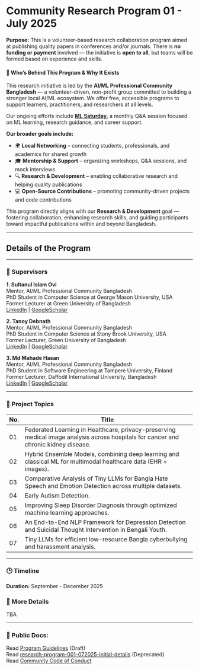 # Community Research Program 01 - July 2025

**Purpose:**
This is a volunteer-based research collaboration program aimed at publishing quality papers in conferences and/or journals.
There is **no funding or payment** involved — the initiative is **open to all**, but teams will be formed based on experience and skills.

#### 👥 Who’s Behind This Program & Why It Exists

This research initiative is led by the **AI/ML Professional Community Bangladesh** — a volunteer-driven, non-profit group committed to building a stronger local AI/ML ecosystem. We offer free, accessible programs to support learners, practitioners, and researchers at all levels.

Our ongoing efforts include **[ML Saturday](https://youtube.com/playlist?list=PL6_zFMqdurBpU8jlJWujAOHnF_GXX4nEe&si=Wlj6tL8D3ZVyApBa)**, a monthly Q\&A session focused on ML learning, research guidance, and career support.

**Our broader goals include:**

* 🌍 **Local Networking** – connecting students, professionals, and academics for shared growth
* 🎓 **Mentorship & Support** – organizing workshops, Q\&A sessions, and mock interviews
* 🔍 **Research & Development** – enabling collaborative research and helping quality publications
* 💻 **Open-Source Contributions** – promoting community-driven projects and code contributions

This program directly aligns with our **Research & Development** goal — fostering collaboration, enhancing research skills, and guiding participants toward impactful publications within and beyond Bangladesh.

---

## Details of the Program

---

### 🔬 Supervisors

**1. Sultanul Islam Ovi**  
Mentor, AI/ML Professional Community Bangladesh  
PhD Student in Computer Science at George Mason University, USA  
Former Lecturer at Green University of Bangladesh   
[LinkedIn](https://www.linkedin.com/in/md-sultanul-islam-ovi/) | [GoogleScholar](https://scholar.google.com/citations?user=RgBDFLQAAAAJ&hl=en)  

**2. Tanoy Debnath**  
Mentor, AI/ML Professional Community Bangladesh  
PhD Student in Computer Science at Stony Brook University, USA  
Former Lecturer, Green University of Bangladesh  
[LinkedIn](https://www.linkedin.com/in/tanoy-debnath-6b1996155/) | [GoogleScholar](https://scholar.google.com/citations?hl=en&user=mAyaKoEAAAAJ)

**3. Md Mahade Hasan**  
Mentor, AI/ML Professional Community Bangladesh  
PhD Student in Software Engineering at Tampere University, Finland  
Former Lecturer, Daffodil International University, Bangladesh   
[LinkedIn](https://www.linkedin.com/in/mahadehasan/) | [GoogleScholar](https://scholar.google.com/citations?hl=en&user=gBjV5LsAAAAJ)

---

### 📌 Project Topics
| No. | Title                                                                                           |
|-----|-------------------------------------------------------------------------------------------------|
| 01  | Federated Learning in Healthcare, privacy-preserving medical image analysis across hospitals for cancer and chronic kidney disease. |
| 02  | Hybrid Ensemble Models, combining deep learning and classical ML for multimodal healthcare data (EHR + images). |
| 03  | Comparative Analysis of Tiny LLMs for Bangla Hate Speech and Emotion Detection across multiple datasets. |
| 04  | Early Autism Detection.                                                                         |
| 05  | Improving Sleep Disorder Diagnosis through optimized machine learning approaches.               |
| 06  | An End-to-End NLP Framework for Depression Detection and Suicidal Thought Intervention in Bengali Youth. |
| 07  | Tiny LLMs for efficient low-resource Bangla cyberbullying and harassment analysis.              |


---

### 🕒  Timeline
**Duration:** September - December 2025

### 📝 More Details
TBA

---

### 📝 Public Docs:
Read [Program Guidelines]([url](https://github.com/aimlcommunitybd/public-docs/blob/main/research-program/program-001-072025-guidelies.md)) (Draft)  
Read [research-program-001-072025-initial-details]([url](https://github.com/aimlcommunitybd/public-docs/blob/main/research-program/program-001-072025-initial-details.md)) (Deprecated)  
Read [Community Code of Conduct](https://github.com/aimlcommunitybd/public-docs/blob/main/legal/code-of-conduct.md)  
